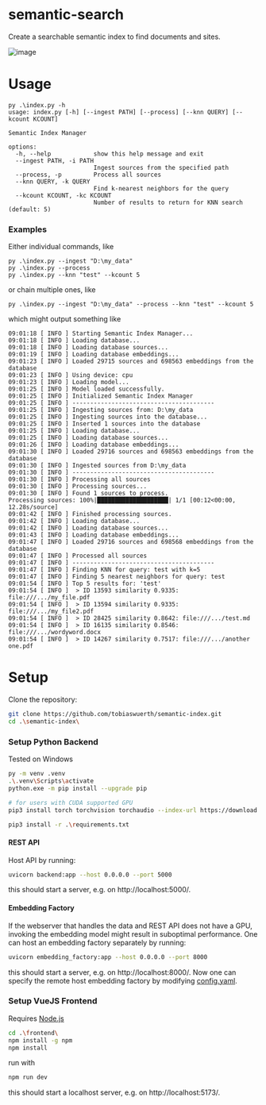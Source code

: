 # semantic-search

Create a searchable semantic index to find documents and sites.

![image](https://github.com/user-attachments/assets/eab28a58-bc28-45f9-8fe3-80d8c4e5b334)

# Usage

```
py .\index.py -h
usage: index.py [-h] [--ingest PATH] [--process] [--knn QUERY] [--kcount KCOUNT]

Semantic Index Manager

options:
  -h, --help            show this help message and exit
  --ingest PATH, -i PATH
                        Ingest sources from the specified path
  --process, -p         Process all sources
  --knn QUERY, -k QUERY
                        Find k-nearest neighbors for the query
  --kcount KCOUNT, -kc KCOUNT
                        Number of results to return for KNN search (default: 5)
```

### Examples
Either individual commands, like
```
py .\index.py --ingest "D:\my_data"
py .\index.py --process
py .\index.py --knn "test" --kcount 5
```

or chain multiple ones, like
```
py .\index.py --ingest "D:\my_data" --process --knn "test" --kcount 5
```

which might output something like

```
09:01:18 [ INFO ] Starting Semantic Index Manager...
09:01:18 [ INFO ] Loading database...
09:01:18 [ INFO ] Loading database sources...
09:01:19 [ INFO ] Loading database embeddings...
09:01:23 [ INFO ] Loaded 29715 sources and 698563 embeddings from the database
09:01:23 [ INFO ] Using device: cpu
09:01:23 [ INFO ] Loading model...
09:01:25 [ INFO ] Model loaded successfully.
09:01:25 [ INFO ] Initialized Semantic Index Manager
09:01:25 [ INFO ] ----------------------------------------
09:01:25 [ INFO ] Ingesting sources from: D:\my_data
09:01:25 [ INFO ] Ingesting sources into the database...
09:01:25 [ INFO ] Inserted 1 sources into the database
09:01:25 [ INFO ] Loading database...
09:01:25 [ INFO ] Loading database sources...
09:01:26 [ INFO ] Loading database embeddings...
09:01:30 [ INFO ] Loaded 29716 sources and 698563 embeddings from the database
09:01:30 [ INFO ] Ingested sources from D:\my_data
09:01:30 [ INFO ] ----------------------------------------
09:01:30 [ INFO ] Processing all sources
09:01:30 [ INFO ] Processing sources...
09:01:30 [ INFO ] Found 1 sources to process.
Processing sources: 100%|████████████████████| 1/1 [00:12<00:00, 12.28s/source]
09:01:42 [ INFO ] Finished processing sources.
09:01:42 [ INFO ] Loading database...
09:01:42 [ INFO ] Loading database sources...
09:01:43 [ INFO ] Loading database embeddings...
09:01:47 [ INFO ] Loaded 29716 sources and 698568 embeddings from the database
09:01:47 [ INFO ] Processed all sources
09:01:47 [ INFO ] ----------------------------------------
09:01:47 [ INFO ] Finding KNN for query: test with k=5
09:01:47 [ INFO ] Finding 5 nearest neighbors for query: test
09:01:54 [ INFO ] Top 5 results for: 'test'
09:01:54 [ INFO ]  > ID 13593 similarity 0.9335: file:///.../my_file.pdf
09:01:54 [ INFO ]  > ID 13594 similarity 0.9335: file:///.../my_file2.pdf
09:01:54 [ INFO ]  > ID 28425 similarity 0.8642: file:///.../test.md
09:01:54 [ INFO ]  > ID 16135 similarity 0.8546: file:///.../wordyword.docx
09:01:54 [ INFO ]  > ID 14267 similarity 0.7517: file:///.../another one.pdf
```

# Setup

Clone the repository:
```bash
git clone https://github.com/tobiaswuerth/semantic-index.git
cd .\semantic-index\
```

### Setup Python Backend
Tested on Windows
```bash
py -m venv .venv
.\.venv\Scripts\activate
python.exe -m pip install --upgrade pip

# for users with CUDA supported GPU
pip3 install torch torchvision torchaudio --index-url https://download.pytorch.org/whl/cu128 

pip3 install -r .\requirements.txt
```

#### REST API
Host API by running:
```bash
uvicorn backend:app --host 0.0.0.0 --port 5000
```
this should start a server, e.g. on http://localhost:5000/.

#### Embedding Factory
If the webserver that handles the data and REST API does not have a GPU, invoking the embedding model might result in suboptimal performance. One can host an embedding factory separately by running:
```bash
uvicorn embedding_factory:app --host 0.0.0.0 --port 8000
```
this should start a server, e.g. on http://localhost:8000/.
Now one can specify the remote host embedding factory by modifying [config.yaml](config.yaml).


### Setup VueJS Frontend
Requires [Node.js](https://nodejs.org/en/download/)
```bash
cd .\frontend\
npm install -g npm
npm install
```

run with
```bash
npm run dev
```
this should start a localhost server, e.g. on http://localhost:5173/.
